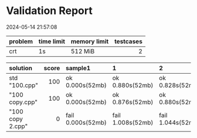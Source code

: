 # Validation Report

2024-05-14 21:57:08

| problem   | time limit   | memory limit   |   testcases |
|:----------|:-------------|:---------------|------------:|
| crt       | 1s           | 512 MiB        |           2 |

| solution         |   score | sample1           | 1                 | 2                 |
|:-----------------|--------:|:------------------|:------------------|:------------------|
| std "100.cpp"    |     100 | ok 0.000s(52mb)   | ok 0.880s(52mb)   | ok 0.828s(52mb)   |
| "100 copy.cpp"   |     100 | ok 0.000s(52mb)   | ok 0.876s(52mb)   | ok 0.880s(52mb)   |
| "100 copy 2.cpp" |       0 | fail 0.000s(52mb) | fail 1.008s(52mb) | fail 1.044s(52mb) |
